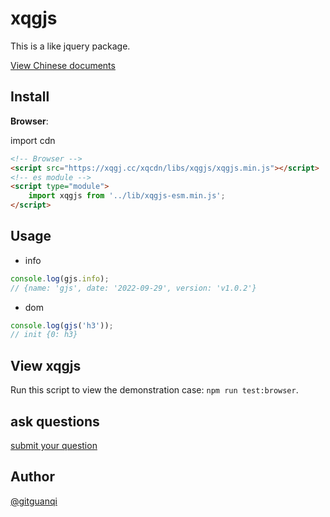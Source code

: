 # xqgjs

This is a like jquery package.

[View Chinese documents](./zh.md)

## Install

**Browser**:

import cdn

```html
<!-- Browser -->
<script src="https://xqgj.cc/xqcdn/libs/xqgjs/xqgjs.min.js"></script>
<!-- es module -->
<script type="module">
    import xqgjs from '../lib/xqgjs-esm.min.js';
</script>
```

## Usage

+ info

```js
console.log(gjs.info);
// {name: 'gjs', date: '2022-09-29', version: 'v1.0.2'}
```

+ dom

```js
console.log(gjs('h3'));
// init {0: h3}
```

## View xqgjs

Run this script to view the demonstration case: `npm run test:browser`.

## ask questions

[submit your question](https://github.com/gitguanqi/xqgjs/issues/new)

## Author

[@gitguanqi](https://github.com/gitguanqi)
